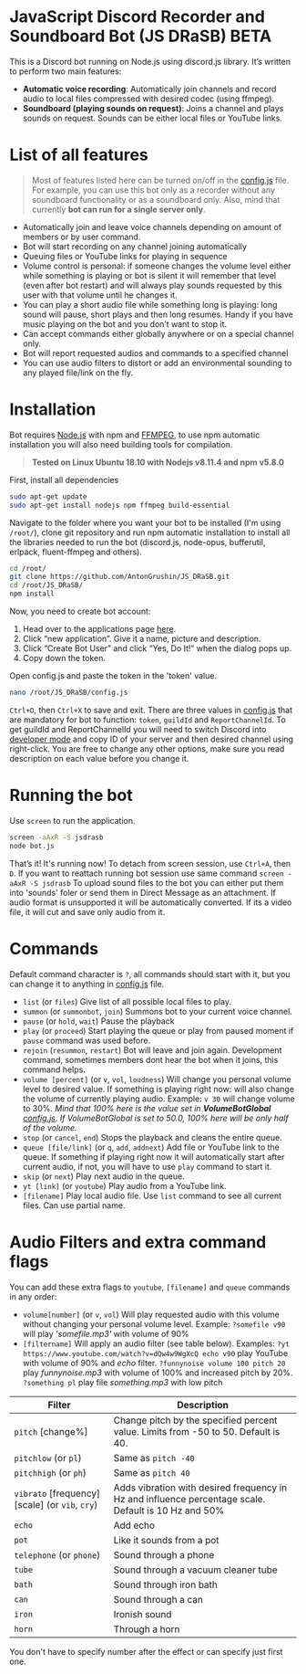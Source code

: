 ﻿# JavaScript Discord Recorder and Soundboard Bot (JS DRaSB) BETA
This is a Discord bot running on Node.js using discord.js library. It’s written to perform two main features:
  -  __**Automatic voice recording**__: Automatically join channels and record audio to local files compressed with desired codec (using ffmpeg).
  -  __**Soundboard (playing sounds on request)**__: Joins a channel and plays sounds on request. Sounds can be either local files or YouTube links.
# List of all features
> Most of features listed here can be turned on/off in the [config.js]( https://github.com/AntonGrushin/JS_DRaSB/blob/master/config.js) file.
> For example, you can use this bot only as a recorder without any soundboard functionality
> or as a soundboard only. Also, mind that currently **bot can run for a single server only**.
  -  Automatically join and leave voice channels depending on amount of members or by user command.
  -  Bot will start recording on any channel joining automatically
  -  Queuing files or YouTube links for playing in sequence
  -  Volume control is personal: if someone changes the volume level either while something is playing or bot is silent it will remember that level (even after bot restart) and will always play sounds requested by this user with that volume until he changes it.
  -  You can play a short audio file while something long is playing: long sound will pause, short plays and then long resumes. Handy if you have music playing on the bot and you don’t want to stop it.
  -  Can accept commands either globally anywhere or on a special channel only.
  -  Bot will report requested audios and commands to a specified channel
  -  You can use audio filters to distort or add an environmental sounding to any played file/link on the fly.

# Installation
Bot requires [Node.js](https://nodejs.org/) with npm and [FFMPEG](https://www.ffmpeg.org/), to use npm automatic installation you will also need building tools for compilation.
> **Tested on Linux Ubuntu 18.10 with Nodejs v8.11.4 and npm v5.8.0**

First, install all dependencies
```sh
sudo apt-get update
sudo apt-get install nodejs npm ffmpeg build-essential
```
Navigate to the folder where you want your bot to be installed (I'm using `/root/`), clone git repository and run npm automatic installation to install all the  libraries needed to run the bot (discord.js, node-opus, bufferutil, erlpack, fluent-ffmpeg and others).
```sh
cd /root/
git clone https://github.com/AntonGrushin/JS_DRaSB.git
cd /root/JS_DRaSB/
npm install
```
Now, you need to create bot account:
1. Head over to the applications page [here](https://discordapp.com/developers/applications/me).
2. Click “new application”. Give it a name, picture and description.
3. Click “Create Bot User” and click “Yes, Do It!” when the dialog pops up.
4. Copy down the token.

Open config.js and paste the token in the 'token' value.
```sh
nano /root/JS_DRaSB/config.js
```
`Ctrl+O`, then `Ctrl+X` to save and exit.
There are three values in [config.js]( https://github.com/AntonGrushin/JS_DRaSB/blob/master/config.js) that are mandatory for bot to function: `token`, `guildId` and `ReportChannelId`.
To get guildId and ReportChannelId you will need to switch Discord into [developer mode](https://discordia.me/developer-mode) and copy ID of your server and then desired channel using right-click. 
You are free to change any other options, make sure you read description on each value before you change it.

# Running the bot
Use `screen` to run the application.
```sh
screen -aAxR -S jsdrasb
node bot.js
```
That’s it! It's running now!
To detach from screen session, use `Ctrl+A`, then `D`. If you want to reattach running bot session use same command ```screen -aAxR -S jsdrasb```
To upload sound files to the bot you can either put them into 'sounds' foler or send them in Direct Message as an attachment. If audio format is unsupported it will be automatically converted. If its a video file, it will cut and save only audio from it.

# Commands
Default command character is `?`, all commands should start with it, but you can change it to anything in [config.js]( https://github.com/AntonGrushin/JS_DRaSB/blob/master/config.js) file.
* `list` (or `files`) Give list of all possible local files to play. 
* `summon` (or `summonbot`, `join`) Summons bot to your current voice channel.
* `pause` (or `hold`, `wait`) Pause the playback
* `play` (or `proceed`) Start playing the queue or play from paused moment if `pause` command was used before.
* `rejoin` (`resummon`, `restart`) Bot will leave and join again. Development command, sometimes members dont hear the bot when it joins, this command helps.
* `volume [percent]`  (or `v`, `vol`, `loudness`) Will change you personal volume level to desired value. If something is playing right now: will also change the volume of currently playing audio. 
Example: `v 30` will change volume to 30%. *Mind that 100% here is the value set in __VolumeBotGlobal__ [config.js]( https://github.com/AntonGrushin/JS_DRaSB/blob/master/config.js). If VolumeBotGlobal is set to 50.0, 100% here will be only half of the volume.*
* `stop` (or `cancel`, `end`) Stops the playback and cleans the entire queue.
* `queue [file/link]` (or `q`, `add`, `addnext`) Add file or YouTube link to the queue. If something if playing right now it will automatically start after current audio, if not, you will have to use `play` command to start it.
* `skip` (or `next`) Play next audio in the queue.
* `yt [link]` (or `youtube`) Play audio from a YouTube link.
* `[filename]` Play local audio file. Use `list` command to see all current files. Can use partial name.

# Audio Filters and extra command flags
You can add these extra flags to `youtube`, `[filename]` and `queue` commands in any order:
* `volume[number]` (or `v`, `vol`) Will play requested audio with this volume without changing your personal volume level.
Example: `?somefile v90` will play *'somefile.mp3'* with volume of 90%
* `[filtername]` Will apply an audio filter (see table below).
Examples: 
`?yt https://www.youtube.com/watch?v=dQw4w9WgXcQ echo v90` play YouTube with volume of 90% and *echo* filter.
`?funnynoise volume 100 pitch 20` play *funnynoise.mp3* with volume of 100% and increased pitch by 20%.
`?something pl` play file *something.mp3* with low pitch

| Filter | Description |
| ------ | ------ |
|`pitch` [change%]| Change pitch by the specified percent value. Limits from -50 to 50. Default is 40.
|`pitchlow` (or `pl`)|Same as `pitch -40`|
|`pitchhigh` (or `ph`)|Same as `pitch 40`|
|`vibrato` [frequency] [scale] (or `vib`, `cry`)| Adds vibration with desired frequency in Hz and influence percentage scale. Default is 10 Hz and 50%|
|`echo`|Add echo|
|`pot`|Like it sounds from a pot|
|`telephone` (or `phone`)|Sound through a phone|
|`tube`|Sound through a vacuum cleaner tube|
|`bath`|Sound through iron bath|
|`can`|Sound through a can|
|`iron`|Ironish sound|
|`horn`|Through a horn|

You don't have to specify number after the effect or can specify just first one.